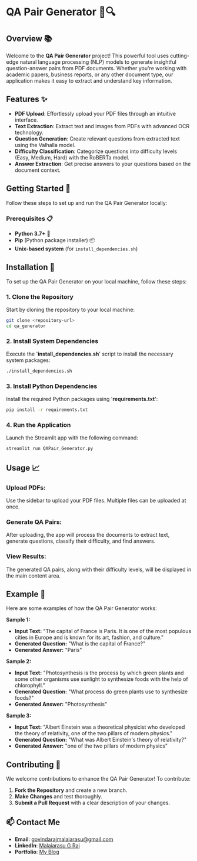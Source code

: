 # QA Pair Generator 🧠🔍

## Overview 📚

Welcome to the **QA Pair Generator** project! This powerful tool uses cutting-edge natural language processing (NLP) models to generate insightful question-answer pairs from PDF documents. Whether you're working with academic papers, business reports, or any other document type, our application makes it easy to extract and understand key information.

## Features ✨

- **PDF Upload**: Effortlessly upload your PDF files through an intuitive interface.
- **Text Extraction**: Extract text and images from PDFs with advanced OCR technology.
- **Question Generation**: Create relevant questions from extracted text using the Valhalla model.
- **Difficulty Classification**: Categorize questions into difficulty levels (Easy, Medium, Hard) with the RoBERTa model.
- **Answer Extraction**: Get precise answers to your questions based on the document context.

## Getting Started 🚀

Follow these steps to set up and run the QA Pair Generator locally:

### Prerequisites 📋

- **Python 3.7+** 🐍
- **Pip** (Python package installer) 📦
- **Unix-based system** (for `install_dependencies.sh`)

## Installation 🔧

To set up the QA Pair Generator on your local machine, follow these steps:

### 1. Clone the Repository

Start by cloning the repository to your local machine:

```bash
git clone <repository-url>
cd qa_generator
``` 

### 2. Install System Dependencies
Execute the '**install_dependencies.sh**' script to install the necessary system packages:
```bash
./install_dependencies.sh
``` 

### 3. Install Python Dependencies
Install the required Python packages using '**requirements.txt**':
```bash
pip install -r requirements.txt
``` 

### 4. Run the Application
Launch the Streamlit app with the following command:
```bash
streamlit run QAPair_Generator.py
``` 

## Usage 📈

### Upload PDFs:

Use the sidebar to upload your PDF files. Multiple files can be uploaded at once.

### Generate QA Pairs:

After uploading, the app will process the documents to extract text, generate questions, classify their difficulty, and find answers.

### View Results:

The generated QA pairs, along with their difficulty levels, will be displayed in the main content area.

## Example 📝

Here are some examples of how the QA Pair Generator works:

**Sample 1:**

- **Input Text:** "The capital of France is Paris. It is one of the most populous cities in Europe and is known for its art, fashion, and culture."
- **Generated Question:** "What is the capital of France?"
- **Generated Answer:** "Paris"

**Sample 2:**

- **Input Text:** "Photosynthesis is the process by which green plants and some other organisms use sunlight to synthesize foods with the help of chlorophyll."
- **Generated Question:** "What process do green plants use to synthesize foods?"
- **Generated Answer:** "Photosynthesis"

**Sample 3:**

- **Input Text:** "Albert Einstein was a theoretical physicist who developed the theory of relativity, one of the two pillars of modern physics."
- **Generated Question:** "What was Albert Einstein's theory of relativity?"
- **Generated Answer:** "one of the two pillars of modern physics"


## Contributing 🤝
We welcome contributions to enhance the QA Pair Generator! To contribute:

1. **Fork the Repository** and create a new branch.
2. **Make Changes** and test thoroughly.
3. **Submit a Pull Request** with a clear description of your changes.


## 📫 Contact Me
- **Email**: [govindarajmalaiarasu@gmail.com](mailto:govindarajmalaiarasu@gmail.com)
- **LinkedIn**: [Malaiarasu G Raj](https://www.linkedin.com/in/malaiarasu-g-raj/)
- **Portfolio**: [My Blog](https://malaiarasu07.wordpress.com/)
